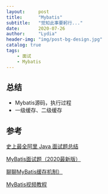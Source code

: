 ```yaml
---
layout:     post
title:      "Mybatis"
subtitle:   "觉知此事要躬行..."
date:       2020-07-26
author:     "Lydia"
header-img: "img/post-bg-design.jpg"
catalog: true
tags:
    - 面试
    - Mybatis
---
```


## 总结

- Mybatis源码，执行过程
- 一级缓存、二级缓存

## 参考

[史上最全阿里 Java 面试题总结](https://www.jianshu.com/p/f53b9d349c66)

[MyBatis面试题（2020最新版）](https://thinkwon.blog.csdn.net/article/details/101292950)

[聊聊MyBatis缓存机制）](https://tech.meituan.com/2018/01/19/mybatis-cache.html)

[MyBatis视频教程](https://ke.qq.com/course/199779?taid=1162699186834531)
